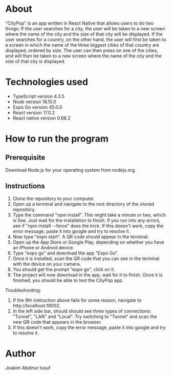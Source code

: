 # About

"CityPop" is an app written in React Native that allows users to do two things: If the user searches for a city, the user will be taken to a new screen where the name of the city and the size of that city will be displayed. If the user searches for a country, on the other hand, the user will first be taken to a screen in which the name of the three biggest cities of that country are displayed, ordered by size. The user can then press on one of the cities, and will then be taken to a new screen where the name of the city and the size of that city is displayed.

# Technologies used

- TypeScript version 4.3.5
- Node version 16.15.0
- Expo Go version 45.0.0
- React version 17.0.2
- React native version 0.68.2

# How to run the program

## Prerequisite 

Download Node.js for your operating system from nodejs.org. 

## Instructions

1. Clone the repository to your computer.
2. Open up a terminal and navigate to the root directory of the cloned repository. 
3. Type the command "npm install". This might take a minute or two, which is fine. Just wait for the installation to finish. If you run into any errors, see if "npm install --force" does the trick. If this doesn't work, copy the error message, paste it into google and try to resolve it. 
4. Now type "expo start". A QR code should appear in the terminal.
5. Open up the App Store or Google Play, depending on whether you have an iPhone or Android device. 
6. Type "expo go" and download the app "Expo Go".
7. Once it is installed, scan the QR code that you can see in the terminal with the device on your camera.
8. You should get the prompt "expo go", click on it.
9. The project will now download in the app, wait for it to finish. Once it is finished, you should be able to test the CityPop app.

Troubleshooting: 
1. If the 9th instruction above fails for some reason, navigate to http://localhost:19002.
2. In the left side bar, should should see three types of connections: "Tunnel", "LAN" and "Local". Try switching to "Tunnel" and scan the new QR code that appears in the browser. 
3. If this doesn't work, copy the error message, paste it into google and try to resolve it. 

# Author

Joakim Abdinur Iusuf
